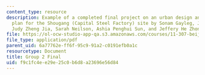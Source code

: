 ```yaml
---
content_type: resource
description: Example of a completed final project on an urban design and development
  plan for the Shougang (Capital Steel Factory) site by Sonam Gayleg, Jesse Hunting,
  Judy Zheng Jia, Sarah Neilson, Ashia Penghui Sun, and Jeffery He Zhongyu.
file: https://ol-ocw-studio-app-qa.s3.amazonaws.com/courses/11-307-beijing-urban-design-studio-summer-2008/f9c1fc4ee29e25c0b6d8a23696e56d84_group2_final.pdf
file_type: application/pdf
parent_uid: 6a77762e-ff6f-95c9-91a2-c0191efb0a1c
resourcetype: Document
title: Group 2 Final
uid: f9c1fc4e-e29e-25c0-b6d8-a23696e56d84
---
```

